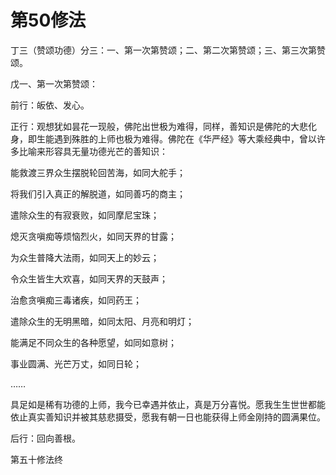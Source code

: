 # 第50修法

丁三（赞颂功德）分三：一、第一次第赞颂；二、第二次第赞颂；三、第三次第赞颂。

戊一、第一次第赞颂：

前行：皈依、发心。

正行：观想犹如昙花一现般，佛陀出世极为难得，同样，善知识是佛陀的大悲化身，即生能遇到殊胜的上师也极为难得。佛陀在《华严经》等大乘经典中，曾以许多比喻来形容具无量功德光芒的善知识：

能救渡三界众生摆脱轮回苦海，如同大舵手；

将我们引入真正的解脱道，如同善巧的商主；

遣除众生的有寂衰败，如同摩尼宝珠；

熄灭贪嗔痴等烦恼烈火，如同天界的甘露；

为众生普降大法雨，如同天上的妙云；

令众生皆生大欢喜，如同天界的天鼓声；

治愈贪嗔痴三毒诸疾，如同药王；

遣除众生的无明黑暗，如同太阳、月亮和明灯；

能满足不同众生的各种愿望，如同如意树；

事业圆满、光芒万丈，如同日轮；

……

具足如是稀有功德的上师，我今已幸遇并依止，真是万分喜悦。愿我生生世世都能依止真实善知识并被其慈悲摄受，愿我有朝一日也能获得上师金刚持的圆满果位。

后行：回向善根。

第五十修法终

